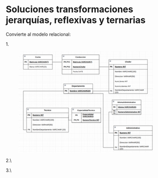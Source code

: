 # Soluciones transformaciones jerarquías, reflexivas y ternarias

Convierte al modelo relacional:

1\.

<figure><img src="../../../.gitbook/assets/image.png" alt=""><figcaption></figcaption></figure>

2.\


3.\


